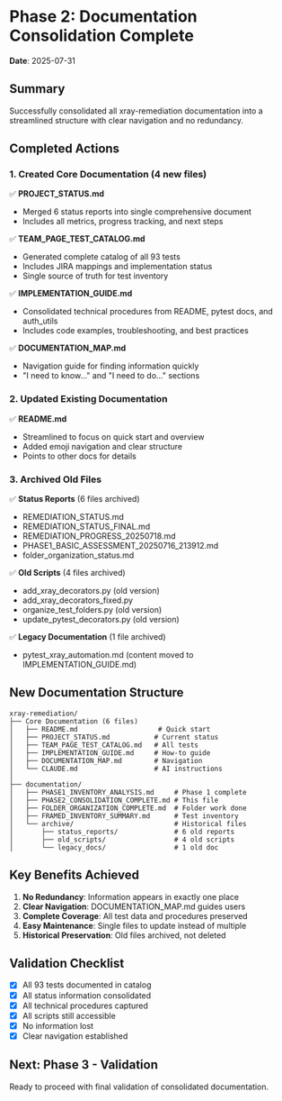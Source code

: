 # Phase 2: Documentation Consolidation Complete

**Date**: 2025-07-31

## Summary

Successfully consolidated all xray-remediation documentation into a streamlined structure with clear navigation and no redundancy.

## Completed Actions

### 1. Created Core Documentation (4 new files)

✅ **PROJECT_STATUS.md**
- Merged 6 status reports into single comprehensive document
- Includes all metrics, progress tracking, and next steps

✅ **TEAM_PAGE_TEST_CATALOG.md**
- Generated complete catalog of all 93 tests
- Includes JIRA mappings and implementation status
- Single source of truth for test inventory

✅ **IMPLEMENTATION_GUIDE.md**
- Consolidated technical procedures from README, pytest docs, and auth_utils
- Includes code examples, troubleshooting, and best practices

✅ **DOCUMENTATION_MAP.md**
- Navigation guide for finding information quickly
- "I need to know..." and "I need to do..." sections

### 2. Updated Existing Documentation

✅ **README.md**
- Streamlined to focus on quick start and overview
- Added emoji navigation and clear structure
- Points to other docs for details

### 3. Archived Old Files

✅ **Status Reports** (6 files archived)
- REMEDIATION_STATUS.md
- REMEDIATION_STATUS_FINAL.md
- REMEDIATION_PROGRESS_20250718.md
- PHASE1_BASIC_ASSESSMENT_20250716_213912.md
- folder_organization_status.md

✅ **Old Scripts** (4 files archived)
- add_xray_decorators.py (old version)
- add_xray_decorators_fixed.py
- organize_test_folders.py (old version)
- update_pytest_decorators.py (old version)

✅ **Legacy Documentation** (1 file archived)
- pytest_xray_automation.md (content moved to IMPLEMENTATION_GUIDE.md)

## New Documentation Structure

```
xray-remediation/
├── Core Documentation (6 files)
│   ├── README.md                    # Quick start
│   ├── PROJECT_STATUS.md           # Current status
│   ├── TEAM_PAGE_TEST_CATALOG.md   # All tests
│   ├── IMPLEMENTATION_GUIDE.md     # How-to guide
│   ├── DOCUMENTATION_MAP.md        # Navigation
│   └── CLAUDE.md                   # AI instructions
│
├── documentation/
│   ├── PHASE1_INVENTORY_ANALYSIS.md     # Phase 1 complete
│   ├── PHASE2_CONSOLIDATION_COMPLETE.md # This file
│   ├── FOLDER_ORGANIZATION_COMPLETE.md  # Folder work done
│   ├── FRAMED_INVENTORY_SUMMARY.md      # Test inventory
│   └── archive/                         # Historical files
│       ├── status_reports/              # 6 old reports
│       ├── old_scripts/                 # 4 old scripts
│       └── legacy_docs/                 # 1 old doc
```

## Key Benefits Achieved

1. **No Redundancy**: Information appears in exactly one place
2. **Clear Navigation**: DOCUMENTATION_MAP.md guides users
3. **Complete Coverage**: All test data and procedures preserved
4. **Easy Maintenance**: Single files to update instead of multiple
5. **Historical Preservation**: Old files archived, not deleted

## Validation Checklist

- [x] All 93 tests documented in catalog
- [x] All status information consolidated
- [x] All technical procedures captured
- [x] All scripts still accessible
- [x] No information lost
- [x] Clear navigation established

## Next: Phase 3 - Validation

Ready to proceed with final validation of consolidated documentation.